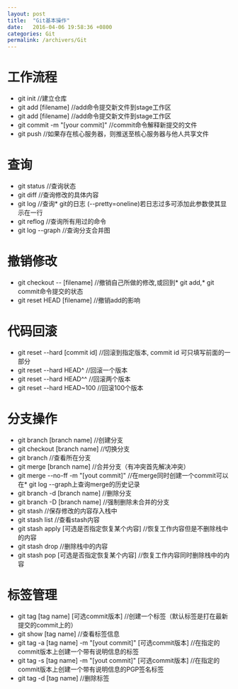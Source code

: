 ```yaml
---
layout: post
title:  "Git基本操作"
date:   2016-04-06 19:58:36 +0800
categories: Git
permalink: /archivers/Git
---
```


# 工作流程

* git init //建立仓库
* git add [filename] //add命令提交新文件到stage工作区
* git add [filename] //add命令提交新文件到stage工作区
* git commit -m "[your commit]" //commit命令解释新提交的文件
* git push //如果存在核心服务器，则推送至核心服务器与他人共享文件


# 查询

* git status //查询状态
* git diff //查询修改的具体内容
* git log //查询* git的日志 (--pretty=oneline)若日志过多可添加此参数使其显示在一行
* git reflog //查询所有用过的命令
* git log --graph //查询分支合并图


# 撤销修改

* git checkout -- [filename] //撤销自己所做的修改,或回到* git add,* git commit命令提交的状态
* git reset HEAD [filename] //撤销add的影响


# 代码回滚

* git reset --hard [commit id] //回滚到指定版本, commit id 可只填写前面的一部分
* git reset --hard HEAD^ //回滚一个版本
* git reset --hard HEAD^^ //回滚两个版本
* git reset --hard HEAD~100 //回滚100个版本


# 分支操作

* git branch [branch name] //创建分支
* git checkout [branch name] //切换分支
* git branch //查看所在分支
* git merge [branch name] //合并分支（有冲突首先解决冲突）
* git merge --no-ff -m "[yout commit]" //在merge同时创建一个commit可以在* git log --graph上查询merge的历史记录
* git branch -d [branch name] //删除分支
* git branch -D [branch name] //强制删除未合并的分支
* git stash //保存修改的内容存入栈中
* git stash list //查看stash内容
* git stash apply [可选是否指定恢复某个内容] //恢复工作内容但是不删除栈中的内容
* git stash drop //删除栈中的内容
* git stash pop [可选是否指定恢复某个内容] //恢复工作内容同时删除栈中的内容


# 标签管理

* git tag [tag name] [可选commit版本] //创建一个标签（默认标签是打在最新提交的commit上的）
* git show [tag name] //查看标签信息
* git tag -a [tag name] -m "[yout commit]" [可选commit版本] //在指定的commit版本上创建一个带有说明信息的标签
* git tag -s [tag name] -m "[yout commit]" [可选commit版本] //在指定的commit版本上创建一个带有说明信息的PGP签名标签
* git tag -d [tag name] //删除标签

